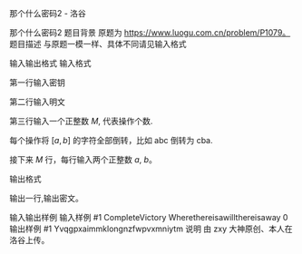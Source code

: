 



那个什么密码2 - 洛谷














那个什么密码2
题目背景
原题为 https://www.luogu.com.cn/problem/P1079。
题目描述
与原题一模一样、具体不同请见输入格式

输入输出格式
输入格式

第一行输入密钥


第二行输入明文


第三行输入一个正整数 $M$, 代表操作个数.


每个操作将 $[a,b]$ 的字符全部倒转，比如 abc 倒转为 cba.


接下来 $M$ 行，每行输入两个正整数 $a$, $b$。

输出格式

输出一行,输出密文。

输入输出样例
输入样例 #1
CompleteVictory
Wherethereisawillthereisaway
0
输出样例 #1
Yvqgpxaimmklongnzfwpvxmniytm
说明
由 zxy 大神原创、本人在洛谷上传。







